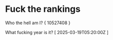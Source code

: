 # Fuck the rankings

Who the hell am I?
{ 10527408 }

What fucking year is it?
[ 2025-03-19T05:20:00Z ]
